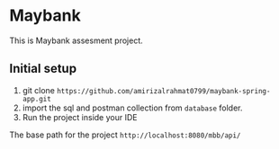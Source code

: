 # Maybank
This is Maybank assesment project.

## Initial setup

1. git clone `https://github.com/amirizalrahmat0799/maybank-spring-app.git`
2. import the sql and postman collection from `database` folder.
3. Run the project inside your IDE

The base path for the project `http://localhost:8080/mbb/api/`

